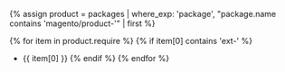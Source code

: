 {% assign product = packages | where_exp: 'package', "package.name contains 'magento/product-'" | first %}

{% for item in product.require %}
  {% if item[0] contains 'ext-' %}
* {{ item[0] }}
  {% endif %}
{% endfor %}
